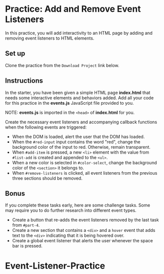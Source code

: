 # Practice: Add and Remove Event Listeners

In this practice, you will add interactivity to an HTML page by adding and
removing event listeners to HTML elements.

## Set up

Clone the practice from the `Download Project` link below.

## Instructions

In the starter, you have been given a simple HTML page __index.html__ that needs
some interactive elements and behaviors added. Add all your code for this
practice in the __events.js__ JavaScript file provided to you.

NOTE: __events.js__ is imported in the `<head>` of __index.html__ for you.

Create the necessary event listeners and accompanying callback functions when
the following events are triggered:

- When the DOM is loaded, alert the user that the DOM has loaded.
- When the `#red-input` input contains the word "red", change the background
  color of the input to red. Otherwise, remain transparent.
- When `#add-item` is pressed, a new `<li>` element with the value from
  `#list-add` is created and appended to the `<ul>`.
- When a new color is selected in `#color-select`, change the background color
  of the `<section>` it belongs to.
- When `#remove-listeners` is clicked, all event listeners from the previous
  three sections should be removed.

## Bonus

If you complete these tasks early, here are some challenge tasks. Some may
require you to do further research into different event types.

- Create a button that re-adds the event listeners removed by the last task
  from `#part-4`.
- Create a new section that contains a `<div>` and a `hover` event that adds
  text to the `<div>` indicating that it is being hovered over.
- Create a global event listener that alerts the user whenever the space bar is
  pressed.
# Event-Listener-Practice
